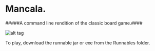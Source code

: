 Mancala.
==========
#####A command line rendition of the classic board game.####

![alt tag](https://raw.github.com/jeffpyke/mancala/master/screenshot.PNG)

To play, download the runnable jar or exe from the Runnables folder.
